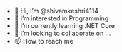 - 👋 Hi, I’m @shivamkeshri4114
- 👀 I’m interested in Programming
- 🌱 I’m currently learning .NET Core
- 💞️ I’m looking to collaborate on ...
- 📫 How to reach me 

<!---
shivamkeshri4114/shivamkeshri4114 is a ✨ special ✨ repository because its `README.md` (this file) appears on your GitHub profile.
You can click the Preview link to take a look at your changes.
--->
